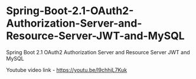 # Spring-Boot-2.1-OAuth2-Authorization-Server-and-Resource-Server-JWT-and-MySQL
Spring Boot 2.1 OAuth2 Authorization Server and Resource Server JWT and MySQL


Youtube video link - https://youtu.be/l9chhjL7Kuk
